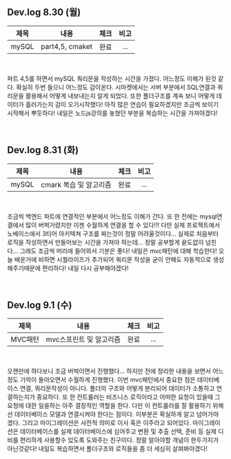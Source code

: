 ## Dev.log 8.30 (월)

  |제목|내용|체크|비고|
|:------:|:------:|:------:|:------:|
|mySQL|part4,5, cmaket|완료|...|

<br />

파트 4,5를 하면서 mySQL 쿼리문을 작성하는 시간을 가졌다. 어느정도 이해가 된것 같다. 확실히 두번 들으니 어느정도 감이온다. 시마켓에서는 서버 부분에서 SQL연결과 쿼리문을 활용해서 어떻게 내보내는지 알게 되었다. 또한 폴더구조를 계속 보니 어떻게 데이터가 흘러가는지 감이 오기시작했다! 아직 많은 연습이 필요하겠지만 조금씩 보이기 시작해서 뿌듯하다! 내일은 노드js강의를 놓쳤던 부분을 복습하는 시간을 가져야겠다! 

<br />

## Dev.log 8.31 (화)

  |제목|내용|체크|비고|
|:------:|:------:|:------:|:------:|
|mySQL|cmark 복습 및 알고리즘|완료|...|

<br />

조금씩 백엔드 파트에 연결적인 부분에서 어느정도 이해가 간다. 또 한 전에는 mysql연결에서 많이 버벅거렸지만 이젠 수월하게 연결을 할 수 있다!!! 다만 실제 프로젝트에서 노베이스에서 3티어 아키텍쳐 구조를 짜는것이 정말 어려울것이다... 실제로 처음부터 로직을 작성하면서 만들어보는 시간을 가져야 하는데... 정말 공부할게 끝도없이 넘친다... 그래도 조금씩 머리에 들어와서 기분은 좋다! 내일은 mvc패턴에 대해 학습한다! 오늘 배운거에 비하면 시퀄라이즈가 추가되어 쿼리문 작성을 굳이 안해도 자동적으로 생성해주기때문에 편리하다! 내일 다시 공부해야겠다!

<br />

## Dev.log 9.1 (수)

  |제목|내용|체크|비고|
|:------:|:------:|:------:|:------:|
|MVC패턴|mvc스프린트 및 알고리즘|완료|...|

<br />

오랜만에 하다보니 조금 버벅이면서 진행했다... 하지만 전에 정리한 내용을 보면서 어느정도 기억이 돌아오면서 수월하게 진행했다. 이번 mvc패턴에서 중요한 점은 데이터베이스 연결, 쿼리문작성이 아니다. 폴더의 구조와 어떻게 분리되어 데이터가 소통하고 연결하는지가 중요하다. 또 한 컨트룰러는 비즈니스 로직이라고 어떠한 요청이 있을때 그요청에 대한 일을하는 아주 결정적인 역할을 한다. 다만 이 컨트룰러를 잘 활용하기 위해선 데이터베이스 모델과 연결시켜야 한다는 점이다. 이부분은 확실하게 알고 넘어가야 겠다. 그리고 마이그레이션은 사전적 의미로 이사 혹은 이주라고 되어있다. 마이그레이션은 데이터베이스를 실제 데이터베이스에 심어주고 변환 및 추출 선택, 준비 등 실제 디비를 편리하게 사용할수 있도록 도와주는 친구이다. 정말 알아야할 개념이 한두가지가 아닌것같다! 내일도 복습하면서 폴더구조와 로직들을 좀 더 세심히 살펴봐야겠다! 

<br />